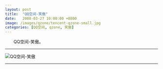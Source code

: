 ```yaml
---
layout: post
title:  "QQ空间-笑傲"
date:   2008-03-27 10:00:00 +0800
image: /images/qzone/tencent-qzone-small.jpg
categories: [QQ空间, qzone, 笑傲]
---
```


　　QQ空间-笑傲。

------

![QQ空间-笑傲]({{site.baseurl}}/images/weibo/[http___85515844.qzone.qq.com]_1.jpg) 

------
